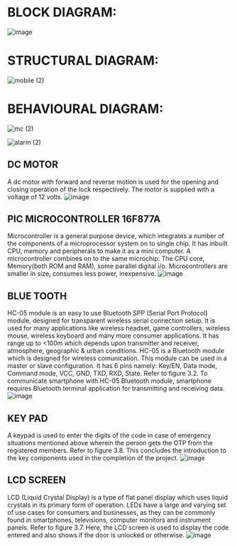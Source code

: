 # BLOCK DIAGRAM:
![image](https://user-images.githubusercontent.com/99087988/155833276-c4801621-8585-4990-892c-67e28a1652a4.png)
# STRUCTURAL DIAGRAM:

![mobile (2)](https://user-images.githubusercontent.com/99087988/157187822-d5c4f226-0600-4e4c-b7d0-de9645c4242d.PNG)
# BEHAVIOURAL DIAGRAM:

![mc (2)](https://user-images.githubusercontent.com/99087988/157188079-32960028-91d5-4b2f-b227-48e48d948881.PNG)

![alarm (2)](https://user-images.githubusercontent.com/99087988/157188312-25556168-b9fc-429a-b1ae-113e3405bfc6.PNG)

## DC MOTOR
A dc motor with forward and reverse motion is used for the opening and closing operation of the lock respectively. The motor is supplied with a voltage of 12 volts.
![image](https://user-images.githubusercontent.com/99087988/155833350-ebff6f88-0172-4634-b907-2f54b4b69ead.png)
## PIC MICROCONTROLLER 16F877A
Microcontroller is a general purpose device, which integrates a number of the components of a microprocessor system on to single chip. It has inbuilt CPU, memory and peripherals to make it as a mini computer. A microcontroller combines on to the same microchip: The CPU core, Memory(both ROM and RAM), some parallel digital i/o. Microcontrollers are smaller in size, consumes less power, inexpensive.
![image](https://user-images.githubusercontent.com/99087988/155833407-c82e569b-4c0d-4416-8afc-e020a4477254.png)
## BLUE TOOTH

HC-05 module is an easy to use Bluetooth SPP (Serial Port Protocol) module, designed for transparent wireless serial connection setup. It is used for many applications like wireless headset, game controllers, wireless mouse, wireless keyboard and many more consumer applications. It has range up to <100m which depends upon transmitter and receiver, atmosphere, geographic & urban conditions. HC-05 is a Bluetooth module which is designed for wireless comunication. This module can be used in a master or slave configuration. It has 6 pins namely: Key/EN, Data mode, Command mode, VCC, GND, TXD, RXD, State. Refer to figure 3.2. To communicate smartphone with HC-05 Bluetooth module, smartphone requires Bluetooth terminal application for transmitting and receiving data.
![image](https://user-images.githubusercontent.com/99087988/155833443-e1eea549-7237-465e-89c8-63c192068672.png)
## KEY PAD
A keypad is used to enter the digits of the code in case of emergency situations mentioned above wherein the person gets the OTP from the registered members. Refer to figure 3.8. This concludes the introduction to the key components used in the completion of the project.
![image](https://user-images.githubusercontent.com/99087988/155833473-86c5ef29-09ff-4ba5-8139-dd73d5f49645.png)
## LCD SCREEN
LCD (Liquid Crystal Display) is a type of flat panel display which uses liquid crystals in its primary form of operation. LEDs have a large and varying set of use cases for consumers and businesses, as they can be commonly found in smartphones, televisions, computer monitors and instrument panels. Refer to figure 3.7. Here, the LCD screen is used to display the code entered and also shows if the door is unlocked or otherwise.
![image](https://user-images.githubusercontent.com/99087988/155833504-823d4ead-7c61-4e8d-808b-775c4db91747.png)

